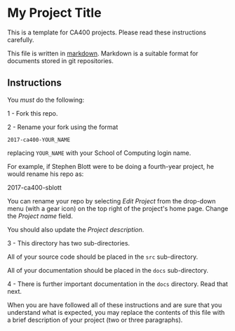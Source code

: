 # My Project Title

This is a template for CA400 projects.  Please read these instructions carefully.

This file is written in
[markdown](https://guides.github.com/features/mastering-markdown/).  Markdown
is a suitable format for documents stored in git repositories.

## Instructions

You *must* do the following:

1 - Fork this repo.

2 - Rename your fork using the format

    2017-ca400-YOUR_NAME

replacing `YOUR_NAME` with your School of Computing login name.

For example, if Stephen Blott were to be doing a fourth-year project, he would rename
his repo as:

 2017-ca400-sblott

You can rename your repo by selecting *Edit Project* from the drop-down menu
(with a gear icon) on the top right of the project's home page.  Change the
*Project name* field.

You should also update the *Project description*.

3 - This directory has two sub-directories.

  All of your source code should be placed in the `src` sub-directory.

  All of your documentation should be placed in the `docs` sub-directory.

4 - There is further important documentation in the `docs` directory.  Read that next.

When you are have followed all of these instructions and are sure that you
understand what is expected, you may replace the contents of this file with a
brief description of your project (two or three paragraphs).
